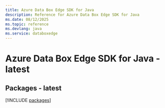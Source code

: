 ```yaml
---
title: Azure Data Box Edge SDK for Java
description: Reference for Azure Data Box Edge SDK for Java
ms.date: 08/12/2025
ms.topic: reference
ms.devlang: java
ms.service: databoxedge
---
```

# Azure Data Box Edge SDK for Java - latest
## Packages - latest
[!INCLUDE [packages](data-box-edge-index.md)]